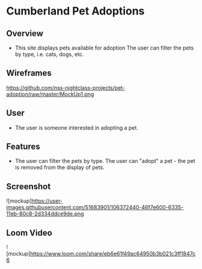 # Cumberland Pet Adoptions

## Overview
- This site displays pets available for adoption
  The user can filter the pets by type, i.e. cats, dogs, etc.
  
## Wireframes
  https://github.com/nss-nightclass-projects/pet-adoption/raw/master/MockUp1.png

## User
- The user is someone interested in adopting a pet.

## Features
- The user can filter the pets by type.
  The user can "adopt" a pet - the pet is removed from the display of pets.
  
## Screenshot
  ![mockup]https://user-images.githubusercontent.com/51683901/106372440-46f7e600-6335-11eb-80c8-2d334ddce9de.png

## Loom Video
  ![mockup]https://www.loom.com/share/eb6e61f49ac64950b3b021c3ff1847c6
